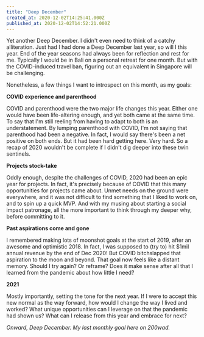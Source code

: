 ```yaml
---
title: "Deep December"
created_at: 2020-12-02T14:25:41.000Z
published_at: 2020-12-02T14:52:21.000Z
---
```

Yet another Deep December. I didn't even need to think of a catchy alliteration. Just had I had done a Deep December last year, so will I this year. End of the year seasons had always been for reflection and rest for me. Typically I would be in Bali on a personal retreat for one month. But with the COVID-induced travel ban, figuring out an equivalent in Singapore will be challenging.

Nonetheless, a few things I want to introspect on this month, as my goals:

**COVID experience and parenthood**

COVID and parenthood were the two major life changes this year. Either one would have been life-altering enough, and yet both came at the same time. To say that I'm still reeling from having to adapt to both is an understatement. By lumping parenthood with COVID, I'm not saying that parenthood had been a negative. In fact, I would say there's been a net positive on both ends. But it had been hard getting here. Very hard. So a recap of 2020 wouldn't be complete if I didn't dig deeper into these twin sentinels.

**Projects stock-take**

Oddly enough, despite the challenges of COVID, 2020 had been an epic year for projects. In fact, it's precisely because of COVID that this many opportunities for projects came about. Unmet needs on the ground were everywhere, and it was not difficult to find something that I liked to work on, and to spin up a quick MVP. And with my musing about starting a social impact patronage, all the more important to think through my deeper why, before committing to it.

**Past aspirations come and gone**

I remembered making lots of moonshot goals at the start of 2019, after an awesome and optimistic 2018. In fact, I was supposed to (try to) hit $1mil annual revenue by the end of Dec 2020! But COVID bitchslapped that aspiration to the moon and beyond. That goal now feels like a distant memory. Should I try again? Or reframe? Does it make sense after all that I learned from the pandemic about how little I need? 

**2021**

Mostly importantly, setting the tone for the next year. If I were to accept this new normal as the way forward, how would I change the way I lived and worked? What unique opportunities can I leverage on that the pandemic had shown us? What can I release from this year and embrace for next?

_Onward, Deep December. My last monthly goal here on 200wad._
